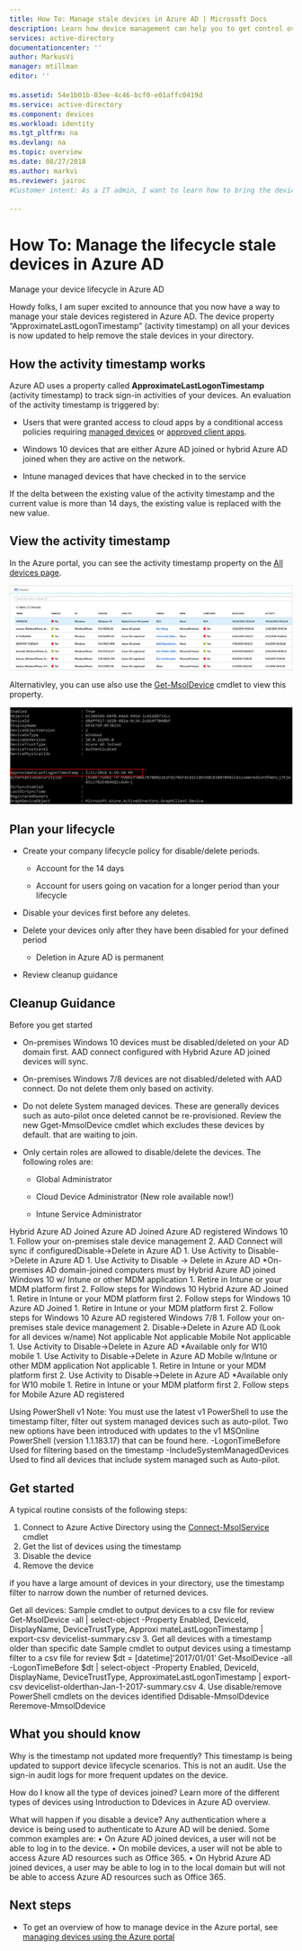 ```yaml
---
title: How To: Manage stale devices in Azure AD | Microsoft Docs
description: Learn how device management can help you to get control over the devices that are accessing resources in your environment.
services: active-directory
documentationcenter: ''
author: MarkusVi
manager: mtillman
editor: ''

ms.assetid: 54e1b01b-03ee-4c46-bcf0-e01affc0419d
ms.service: active-directory
ms.component: devices
ms.workload: identity
ms.tgt_pltfrm: na
ms.devlang: na
ms.topic: overview
ms.date: 08/27/2018
ms.author: markvi
ms.reviewer: jairoc
#Customer intent: As a IT admin, I want to learn how to bring the devices that are accessing my resources under control, so that I can ensure that that my users are accessing my resources from devices that meet my standards for security and compliance.

---
```

# How To: Manage the lifecycle stale devices in Azure AD



Manage your device lifecycle in Azure AD

Howdy folks, 
I am super excited to announce that you now have a way to manage your stale devices registered in Azure AD. The device property “ApproximateLastLogonTimestamp” (activity timestamp) on all your devices is now updated to help remove the stale devices in your directory. 


## How the activity timestamp works

Azure AD uses a property called **ApproximateLastLogonTimestamp** (activity timestamp) to track sign-in activities of your devices. An evaluation of the activity timestamp is triggered by:

 
- Users that were granted access to cloud apps by a conditional access policies requiring [managed devices](../conditional-access/require-managed-devices.md) or [approved client apps](../conditional-access/app-based-conditional-access.md).

- Windows 10 devices that are either Azure AD joined or hybrid Azure AD joined when they are active on the network. 

- Intune managed devices that have checked in to the service


If the delta between the existing value of the activity timestamp and the current value is more than 14 days, the existing value is replaced with the new value.
    

## View the activity timestamp

In the Azure portal, you can see the activity timestamp property on the [All devices page](https://portal.azure.com/#blade/Microsoft_AAD_IAM/DevicesMenuBlade/Devices).

![Activity timestamp](./media/manage-stale-devices/01.png)


Alternativley, you can use also use the [Get-MsolDevice](https://docs.microsoft.com/powershell/module/msonline/get-msoldevice?view=azureadps-1.0) cmdlet to view this property.  

![Activity timestamp](./media/manage-stale-devices/02.png)


## Plan your lifecycle

- Create your company lifecycle policy for disable/delete periods.

    - Account for the 14 days

    - Account for users going on vacation for a longer period than your lifecycle

- Disable your devices first before any deletes.

- Delete your devices only after they have been disabled for your defined period

    - Deletion in Azure AD is permanent

- Review cleanup guidance

## Cleanup Guidance

Before you get started

- On-premises Windows 10 devices must be disabled/deleted on your AD domain first. AAD connect configured with Hybrid Azure AD joined devices will sync. 

- On-premises Windows 7/8 devices are not disabled/deleted with AAD connect. Do not delete them only based on activity.

- Do not delete System managed devices. These are generally devices such as auto-pilot once deleted cannot be re-provisioned. Review the new Gget-MmsolDevice cmdlet which excludes these devices by default. that are waiting to join.

- Only certain roles are allowed to disable/delete the devices. The following roles are:

    - Global Administrator

    - Cloud Device Administrator (New role available now!)

    - Intune Service Administrator
	
Hybrid Azure AD Joined	Azure AD Joined	Azure AD registered
Windows 10	1.	Follow your on-premises stale device management
2.	AAD Connect will sync if configuredDisable->Delete
in Azure AD	1.	Use Activity to Disable->Delete in Azure AD	1.	Use Activity to Disable -> Delete in Azure AD
*On-premises AD domain-joined computers must by Hybrid Azure AD joined
Windows 10 w/ Intune or other MDM application	1.	Retire in Intune or your MDM platform first
2.	Follow steps for Windows 10 Hybrid Azure AD Joined	1.	Retire in Intune or your MDM platform first
2.	Follow steps for Windows 10 Azure AD Joined	1.	Retire in Intune or your MDM platform first
2.	Follow steps for Windows 10 Azure AD registered
Windows 7/8	1.	Follow your on-premises stale device management
2.	Disable->Delete in Azure AD (Look for all devices w/name)
Not applicable	Not applicable
Mobile	Not applicable	1.	Use Activity to Disable->Delete in Azure AD
*Available only for W10 mobile	1.	Use Activity to Disable->Delete in Azure AD
Mobile w/Intune or other MDM application	Not applicable	1.	Retire in Intune or your MDM platform first
2.	Use Activity to Disable->Delete in Azure AD
*Available only for W10 mobile	1.	Retire in Intune or your MDM platform first
2.	Follow steps for Mobile Azure AD registered

Using PowerShell v1
Note: You must use the latest v1 PowerShell to use the timestamp filter, filter out system managed devices such as auto-pilot.
Two new options have been introduced with updates to the v1 MSOnline PowerShell (version 1.1.183.17) that can be found here.
-LogonTimeBefore 
Used for filtering based on the timestamp
-IncludeSystemManagedDevices
Used to find all devices that include system managed such as Auto-pilot.

## Get started  

A typical routine consists of the following steps:

1. Connect to Azure Active Directory using the [Connect-MsolService](https://docs.microsoft.com/powershell/module/msonline/connect-msolservice?view=azureadps-1.0) cmdlet
2. Get the list of devices using the timestamp
3. Disable the device
4. Remove the device

if you have a large amount of devices in your directory, use the timestamp filter to narrow down the number of returned devices.

Get all devices:
Sample cmdlet to output devices to a csv file for review
Get-MsolDevice -all | select-object -Property Enabled, DeviceId, DisplayName, DeviceTrustType, Approxi
mateLastLogonTimestamp | export-csv devicelist-summary.csv
3.	Get all devices with a timestamp older than specific date
Sample cmdlet to output devices using a timestamp filter to a csv file for review
$dt = [datetime]’2017/01/01’
Get-MsolDevice -all -LogonTimeBefore $dt | select-object -Property Enabled, DeviceId, DisplayName, DeviceTrustType, ApproximateLastLogonTimestamp | export-csv devicelist-olderthan-Jan-1-2017-summary.csv
4.	Use disable/remove PowerShell cmdlets on the devices identified 
Ddisable-MmsolDdevice 
Reremove-MmsolDdevice 

## What you should know

Why is the timestamp not updated more frequently?
This timestamp is being updated to support device lifecycle scenarios. This is not an audit. Use the sign-in audit logs for more frequent updates on the device.

How do I know all the type of devices joined?
Learn more of the different types of devices using Introduction to Ddevices in Azure AD overview.

What will happen if you disable a device?
Any authentication where a device is being used to authenticate to Azure AD will be denied. Some common examples are:
•	On Azure AD joined devices, a user will not be able to log in to the device. 
•	On mobile devices, a user will not be able to access Azure AD resources such as Office 365. 
•	On Hybrid Azure AD joined devices, a user may be able to log in to the local domain but will not be able to access Azure AD resources such as Office 365.

## Next steps

- To get an overview of how to manage device in the Azure portal, see [managing devices using the Azure portal](device-management-azure-portal.md)



